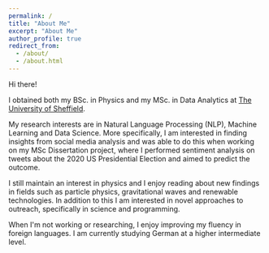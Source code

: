 ```yaml
---
permalink: /
title: "About Me"
excerpt: "About Me"
author_profile: true
redirect_from: 
  - /about/
  - /about.html
---
```


Hi there! 

I obtained both my BSc. in Physics and my MSc. in Data Analytics at [The University of Sheffield](https://www.sheffield.ac.uk).

My research interests are in Natural Language Processing (NLP), Machine Learning and Data Science. More specifically, I am interested in finding insights from social media analysis and was able to do this when working on my MSc Dissertation project, where I performed sentiment analysis on tweets about the 2020 US Presidential Election and aimed to predict the outcome. 

I still maintain an interest in physics and I enjoy reading about new findings in fields such as particle physics, gravitational waves and renewable technologies. In addition to this I am interested in novel approaches to outreach, specifically in science and programming.

When I'm not working or researching, I enjoy improving my fluency in foreign languages. I am currently studying German at a higher intermediate level. 

